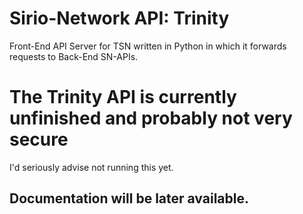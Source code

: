 # Sirio-Network API: Trinity
Front-End API Server for TSN written in Python in which it forwards requests to Back-End SN-APIs.

# The Trinity API is currently unfinished and probably not very secure
I'd seriously advise not running this yet.

## Documentation will be later available.
